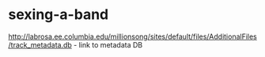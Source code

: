 # sexing-a-band

http://labrosa.ee.columbia.edu/millionsong/sites/default/files/AdditionalFiles/track_metadata.db - link to metadata DB
